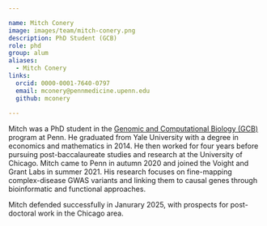```yaml
---

name: Mitch Conery
image: images/team/mitch-conery.png
description: PhD Student (GCB)
role: phd
group: alum
aliases:
  - Mitch Conery
links:
  orcid: 0000-0001-7640-0797
  email: mconery@pennmedicine.upenn.edu
  github: mconery
 
---
```


Mitch was a PhD student in the <a href="https://www.med.upenn.edu/gcb/">Genomic and Computational Biology (GCB)</a> program at Penn. He graduated from Yale University with a degree in economics and mathematics in 2014. He then worked for four years before pursuing post-baccalaureate studies and research at the University of Chicago. Mitch came to Penn in autumn 2020 and joined the Voight and Grant Labs in summer 2021. His research focuses on fine-mapping complex-disease GWAS variants and linking them to causal genes through bioinformatic and functional approaches.

Mitch defended successfully in Janurary 2025, with prospects for post-doctoral work in the Chicago area.
